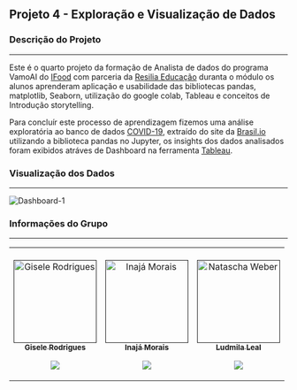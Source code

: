 ## Projeto 4  - Exploração e Visualização de Dados

### Descrição do Projeto
---

Este é o quarto projeto da formação de Analista de dados do programa VamoAI do [IFood](https://www.linkedin.com/posts/ifood-_inteligaeanciaartificial-tecnologia-dados-activity-6727679437791342592-opfn) com parceria da [Resilia Educação](https://www.linkedin.com/school/resilia-educacao/) duranta o módulo os alunos aprenderam aplicação e usabilidade das bibliotecas pandas, matplotlib, Seaborn, utilização do google colab, Tableau e conceitos de Introdução storytelling.

Para concluír este processo de aprendizagem fizemos uma análise exploratória ao banco de dados [COVID-19](https://brasil.io/dataset/covid19/caso/), extraído do site da [Brasil.io](https://brasil.io/home/) utilizando a biblioteca pandas no Jupyter, os insights dos dados analisados foram exibidos atráves de Dashboard na ferramenta [Tableau](https://www.tableau.com).

### Visualização dos Dados
---
![Dashboard-1]()

### Informações do Grupo
---

<table>
  <td align="center"><br>
        <a href="">
            <img src="https://github.com/giselemanuel/projeto3-programa-Ifood-backend/blob/main/imagens/giselemannuel.JPG" width="150px;" alt="Gisele Rodrigues" style="max-width:100%;">
            <br><sub><b>Gisele Rodrigues</b></sub><br>
        <p align="center">
            </a>    
            <a href="https://github.com/giselemanuel">
                   <img src="https://img.shields.io/badge/-Github-000?style=flat-square&logo=Github&logoColor=white&link=https://github.com/giselemanuel">
            </a>
       </p>
</td>
  <td align="center"><br>
        <a href="">
            <img src="https://avatars.githubusercontent.com/u/79170231?v=4" width="150px;" alt="Inajá Morais" style="max-width:100%;">
            <br><sub><b>Inajá Morais</b></sub><br>
        <p align="center">
            </a>    
            <a href="https://github.com/InaMorais">
                   <img src="https://img.shields.io/badge/-Github-000?style=flat-square&logo=Github&logoColor=white&link=https://github.com/InaMorais">
            </a>
       </p>
</td>
<td align="center"><br>
        <a href="">
            <img src="https://avatars.githubusercontent.com/u/72411718?v=4" width="150px;" alt="Natascha Weber" style="max-width:100%;">
            <br><sub><b>Ludmila Leal</b></sub><br>
        <p align="center">
            </a>    
            <a href="https://github.com/natfontanesi">
                   <img src="https://img.shields.io/badge/-Github-000?style=flat-square&logo=Github&logoColor=white&link=https://github.com/natfontanesi">
            </a>
       </p>
</td>
</table>
